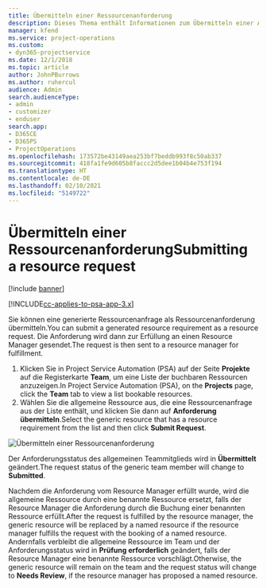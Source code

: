 ```yaml
---
title: Übermitteln einer Ressourcenanforderung
description: Dieses Thema enthält Informationen zum Übermitteln einer Anforderung für eine Projektressource.
manager: kfend
ms.service: project-operations
ms.custom:
- dyn365-projectservice
ms.date: 12/1/2018
ms.topic: article
author: JohnPBurrows
ms.author: ruhercul
audience: Admin
search.audienceType:
- admin
- customizer
- enduser
search.app:
- D365CE
- D365PS
- ProjectOperations
ms.openlocfilehash: 173572be43149aea253bf7beddb993f8c50ab337
ms.sourcegitcommit: 418fa1fe9d605b8faccc2d5dee1b04b4e753f194
ms.translationtype: HT
ms.contentlocale: de-DE
ms.lasthandoff: 02/10/2021
ms.locfileid: "5149722"
---
```

# <a name="submitting-a-resource-request"></a><span data-ttu-id="87d0b-103">Übermitteln einer Ressourcenanforderung</span><span class="sxs-lookup"><span data-stu-id="87d0b-103">Submitting a resource request</span></span>

[!include [banner](../includes/psa-now-project-operations.md)]

[!INCLUDE[cc-applies-to-psa-app-3.x](../includes/cc-applies-to-psa-app-3x.md)]

<span data-ttu-id="87d0b-104">Sie können eine generierte Ressourcenanfrage als Ressourcenanforderung übermitteln.</span><span class="sxs-lookup"><span data-stu-id="87d0b-104">You can submit a generated resource requirement as a resource request.</span></span> <span data-ttu-id="87d0b-105">Die Anforderung wird dann zur Erfüllung an einen Resource Manager gesendet.</span><span class="sxs-lookup"><span data-stu-id="87d0b-105">The request is then sent to a resource manager for fulfillment.</span></span>

1. <span data-ttu-id="87d0b-106">Klicken Sie in Project Service Automation (PSA) auf der Seite **Projekte** auf die Registerkarte **Team**, um eine Liste der buchbaren Ressourcen anzuzeigen.</span><span class="sxs-lookup"><span data-stu-id="87d0b-106">In Project Service Automation (PSA), on the **Projects** page, click the **Team** tab to view a list bookable resources.</span></span> 
2. <span data-ttu-id="87d0b-107">Wählen Sie die allgemeine Ressource aus, die eine Ressourcenanfrage aus der Liste enthält, und klicken Sie dann auf **Anforderung übermitteln**.</span><span class="sxs-lookup"><span data-stu-id="87d0b-107">Select the generic resource that has a resource requirement from the list and then click **Submit Request**.</span></span>

![Übermitteln einer Ressourcenanforderung](media/RM-how-to-18.png)

<span data-ttu-id="87d0b-109">Der Anforderungsstatus des allgemeinen Teammitglieds wird in **Übermittelt** geändert.</span><span class="sxs-lookup"><span data-stu-id="87d0b-109">The request status of the generic team member will change to **Submitted**.</span></span>

<span data-ttu-id="87d0b-110">Nachdem die Anforderung vom Resource Manager erfüllt wurde, wird die allgemeine Ressource durch eine benannte Ressource ersetzt, falls der Resource Manager die Anforderung durch die Buchung einer benannten Ressource erfüllt.</span><span class="sxs-lookup"><span data-stu-id="87d0b-110">After the request is fulfilled by the resource manager, the generic resource will be replaced by a named resource if the resource manager fulfills the request with the booking of a named resource.</span></span> <span data-ttu-id="87d0b-111">Andernfalls verbleibt die allgemeine Ressource im Team und der Anforderungsstatus wird in **Prüfung erforderlich** geändert, falls der Resource Manager eine benannte Ressource vorschlägt.</span><span class="sxs-lookup"><span data-stu-id="87d0b-111">Otherwise, the generic resource will remain on the team and the request status will change to **Needs Review**, if the resource manager has proposed a named resource.</span></span>
